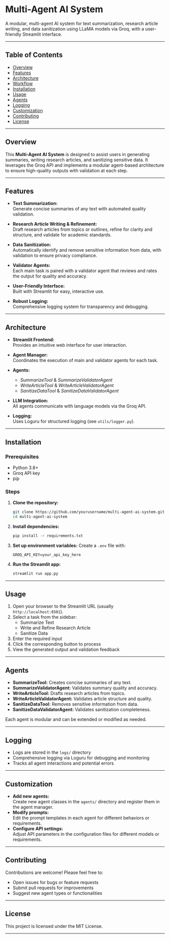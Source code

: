 # Multi-Agent AI System

A modular, multi-agent AI system for text summarization, research article writing, and data sanitization using LLaMA models via Groq, with a user-friendly Streamlit interface.

---

## Table of Contents

- [Overview](#overview)
- [Features](#features)
- [Architecture](#architecture)
- [Workflow](#workflow)
- [Installation](#installation)
- [Usage](#usage)
- [Agents](#agents)
- [Logging](#logging)
- [Customization](#customization)
- [Contributing](#contributing)
- [License](#license)

---

## Overview

This **Multi-Agent AI System** is designed to assist users in generating summaries, writing research articles, and sanitizing sensitive data. It leverages the Groq API and implements a modular agent-based architecture to ensure high-quality outputs with validation at each step.

---

## Features

- **Text Summarization:**  
  Generate concise summaries of any text with automated quality validation.

- **Research Article Writing & Refinement:**  
  Draft research articles from topics or outlines, refine for clarity and structure, and validate for academic standards.

- **Data Sanitization:**  
  Automatically identify and remove sensitive information from data, with validation to ensure privacy compliance.

- **Validator Agents:**  
  Each main task is paired with a validator agent that reviews and rates the output for quality and accuracy.

- **User-Friendly Interface:**  
  Built with Streamlit for easy, interactive use.

- **Robust Logging:**  
  Comprehensive logging system for transparency and debugging.

---

## Architecture

- **Streamlit Frontend:**  
  Provides an intuitive web interface for user interaction.

- **Agent Manager:**  
  Coordinates the execution of main and validator agents for each task.

- **Agents:**  
  - *SummarizeTool* & *SummarizeValidatorAgent*
  - *WriteArticleTool* & *WriteArticleValidatorAgent*
  - *SanitizeDataTool* & *SanitizeDataValidatorAgent*

- **LLM Integration:**  
  All agents communicate with language models via the Groq API.

- **Logging:**  
  Uses Loguru for structured logging (see `utils/logger.py`).

---

## Installation

### Prerequisites

- Python 3.8+
- Groq API key
- pip

### Steps

1. **Clone the repository:**
   ```sh
   git clone https://github.com/yourusername/multi-agent-ai-system.git
   cd multi-agent-ai-system
   ```

2. **Install dependencies:**
   ```sh
   pip install -r requirements.txt
   ```

3. **Set up environment variables:**
   Create a `.env` file with:
   ```
   GROQ_API_KEY=your_api_key_here
   ```

4. **Run the Streamlit app:**
   ```sh
   streamlit run app.py
   ```

---

## Usage

1. Open your browser to the Streamlit URL (usually `http://localhost:8501`).
2. Select a task from the sidebar:
   - Summarize Text
   - Write and Refine Research Article
   - Sanitize Data
3. Enter the required input
4. Click the corresponding button to process
5. View the generated output and validation feedback

---

## Agents

- **SummarizeTool:** Creates concise summaries of any text.
- **SummarizeValidatorAgent:** Validates summary quality and accuracy.
- **WriteArticleTool:** Drafts research articles from topics.
- **WriteArticleValidatorAgent:** Validates article structure and quality.
- **SanitizeDataTool:** Removes sensitive information from data.
- **SanitizeDataValidatorAgent:** Validates sanitization completeness.

Each agent is modular and can be extended or modified as needed.

---

## Logging

- Logs are stored in the `logs/` directory
- Comprehensive logging via Loguru for debugging and monitoring
- Tracks all agent interactions and potential errors

---

## Customization

- **Add new agents:**  
  Create new agent classes in the `agents/` directory and register them in the agent manager.
- **Modify prompts:**  
  Edit the prompt templates in each agent for different behaviors or requirements.
- **Configure API settings:**  
  Adjust API parameters in the configuration files for different models or requirements.

---

## Contributing

Contributions are welcome! Please feel free to:
- Open issues for bugs or feature requests
- Submit pull requests for improvements
- Suggest new agent types or functionalities

---

## License

This project is licensed under the MIT License.

---